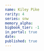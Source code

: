 ```yaml
---
name: Kiley Pike
rarity: 4
series: snw
memory_alpha:
bigbook_tier: -1
in_portal: true
date:
published: true
---
```



